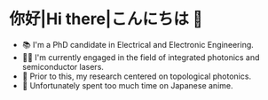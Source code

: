 # 你好|Hi there|こんにちは 👋

- 📚 I'm a PhD candidate in Electrical and Electronic Engineering. 
- 👷‍♂️ I'm currently engaged in the field of integrated photonics and semiconductor lasers.
- 🔬 Prior to this, my research centered on topological photonics.
- 🥰 Unfortunately spent too much time on Japanese anime.
